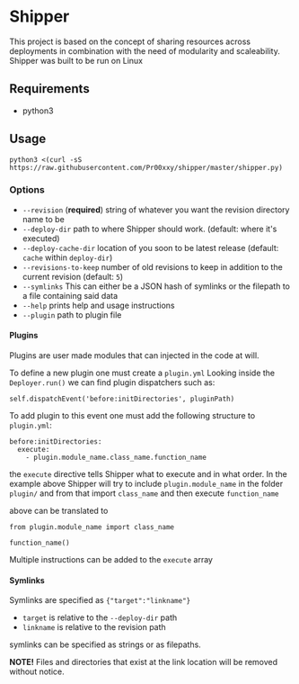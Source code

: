 # Shipper

This project is based on the concept of sharing resources across deployments in combination with the need of modularity and scaleability.
Shipper was built to be run on Linux

## Requirements

- python3

## Usage

```
python3 <(curl -sS https://raw.githubusercontent.com/Pr00xxy/shipper/master/shipper.py)
```


### Options

- `--revision` (**required**) string of whatever you want the revision directory name to be
- `--deploy-dir` path to where Shipper should work. (default: where it's executed)
- `--deploy-cache-dir` location of you soon to be latest release (default: `cache` within `deploy-dir`)
- `--revisions-to-keep` number of old revisions to keep in addition to the current revision (default: `5`)
- `--symlinks`
    This can either be a JSON hash of symlinks or
    the filepath to a file containing said data
- `--help` prints help and usage instructions
- `--plugin` path to plugin file

#### Plugins

Plugins are user made modules that can injected in the code at will.

To define a new plugin one must create a `plugin.yml`
Looking inside the `Deployer.run()` we can find plugin dispatchers such as:

    self.dispatchEvent('before:initDirectories', pluginPath)

To add plugin to this event one must add the following structure to `plugin.yml`:

    before:initDirectories:
      execute:
        - plugin.module_name.class_name.function_name

the `execute` directive tells Shipper what to execute and in what order.
In the example above Shipper will try to include `plugin.module_name` in the folder `plugin/` and from that import `class_name` and then execute `function_name`

above can be translated to

    from plugin.module_name import class_name

    function_name()

Multiple instructions can be added to the `execute` array

#### Symlinks

Symlinks are specified as `{"target":"linkname"}`

- `target` is relative to the `--deploy-dir` path
- `linkname` is relative to the revision path

symlinks can be specified as strings or as filepaths.

**NOTE!** Files and directories that exist at the link location will be removed without notice.